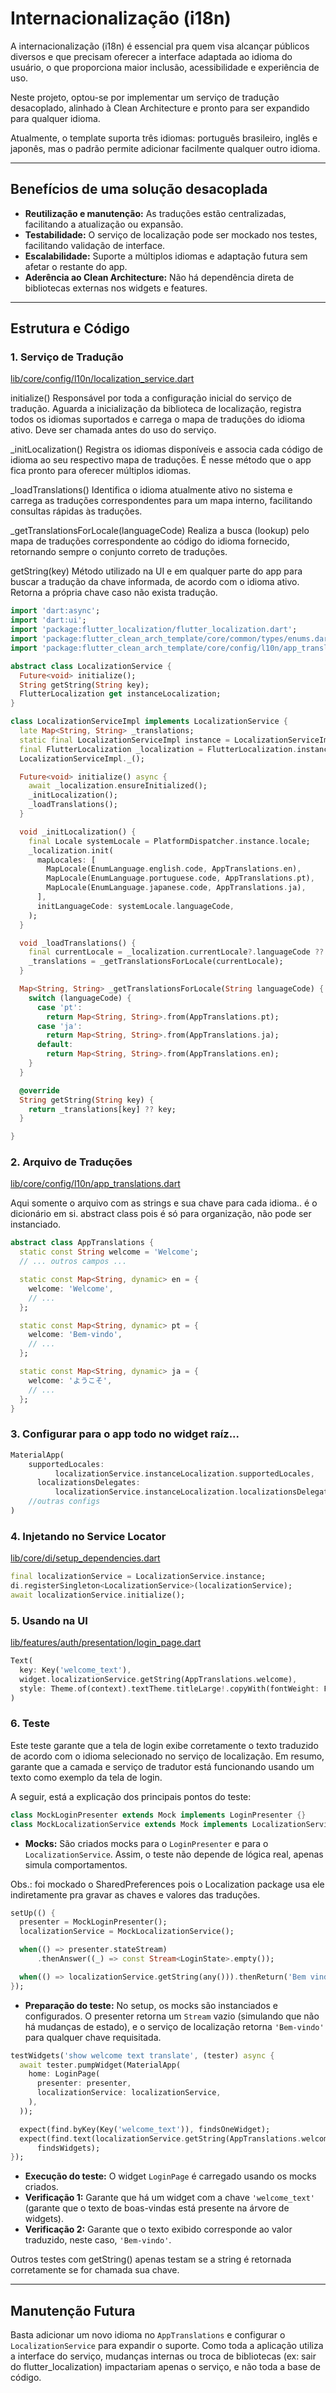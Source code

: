 # Internacionalização (i18n)

A internacionalização (i18n) é essencial pra quem visa alcançar públicos diversos e que precisam oferecer a interface adaptada ao idioma do usuário, o que proporciona maior inclusão, acessibilidade e experiência de uso. 

Neste projeto, optou-se por implementar um serviço de tradução desacoplado, alinhado à Clean Architecture e pronto para ser expandido para qualquer idioma.

Atualmente, o template suporta três idiomas: português brasileiro, inglês e japonês, mas o padrão permite adicionar facilmente qualquer outro idioma.

---

## Benefícios de uma solução desacoplada

- **Reutilização e manutenção:** As traduções estão centralizadas, facilitando a atualização ou expansão.
- **Testabilidade:** O serviço de localização pode ser mockado nos testes, facilitando validação de interface.
- **Escalabilidade:** Suporte a múltiplos idiomas e adaptação futura sem afetar o restante do app.
- **Aderência ao Clean Architecture:** Não há dependência direta de bibliotecas externas nos widgets e features.

---

## Estrutura e Código

### 1. Serviço de Tradução

[lib/core/config/l10n/localization_service.dart](https://github.com/claytonmagalhaesdev/flutter_clean_arch_template/blob/main/lib/core/config/l10n/localization_service.dart)

initialize()
Responsável por toda a configuração inicial do serviço de tradução. Aguarda a inicialização da biblioteca de localização, registra todos os idiomas suportados e carrega o mapa de traduções do idioma ativo. Deve ser chamada antes do uso do serviço.

_initLocalization()
Registra os idiomas disponíveis e associa cada código de idioma ao seu respectivo mapa de traduções. É nesse método que o app fica pronto para oferecer múltiplos idiomas.

_loadTranslations()
Identifica o idioma atualmente ativo no sistema e carrega as traduções correspondentes para um mapa interno, facilitando consultas rápidas às traduções.

_getTranslationsForLocale(languageCode)
Realiza a busca (lookup) pelo mapa de traduções correspondente ao código do idioma fornecido, retornando sempre o conjunto correto de traduções.

getString(key)
Método utilizado na UI e em qualquer parte do app para buscar a tradução da chave informada, de acordo com o idioma ativo. Retorna a própria chave caso não exista tradução.

```dart
import 'dart:async';
import 'dart:ui';
import 'package:flutter_localization/flutter_localization.dart';
import 'package:flutter_clean_arch_template/core/common/types/enums.dart';
import 'package:flutter_clean_arch_template/core/config/l10n/app_translations.dart';

abstract class LocalizationService {
  Future<void> initialize();
  String getString(String key);
  FlutterLocalization get instanceLocalization;
}

class LocalizationServiceImpl implements LocalizationService {
  late Map<String, String> _translations;
  static final LocalizationServiceImpl instance = LocalizationServiceImpl._();
  final FlutterLocalization _localization = FlutterLocalization.instance;
  LocalizationServiceImpl._();

  Future<void> initialize() async {
    await _localization.ensureInitialized();
    _initLocalization();
    _loadTranslations();
  }

  void _initLocalization() {
    final Locale systemLocale = PlatformDispatcher.instance.locale;
    _localization.init(
      mapLocales: [
        MapLocale(EnumLanguage.english.code, AppTranslations.en),
        MapLocale(EnumLanguage.portuguese.code, AppTranslations.pt),
        MapLocale(EnumLanguage.japanese.code, AppTranslations.ja),
      ],
      initLanguageCode: systemLocale.languageCode,
    );
  }

  void _loadTranslations() {
    final currentLocale = _localization.currentLocale?.languageCode ?? 'en';
    _translations = _getTranslationsForLocale(currentLocale);
  }

  Map<String, String> _getTranslationsForLocale(String languageCode) {
    switch (languageCode) {
      case 'pt':
        return Map<String, String>.from(AppTranslations.pt);
      case 'ja':
        return Map<String, String>.from(AppTranslations.ja);
      default:
        return Map<String, String>.from(AppTranslations.en);
    }
  }

  @override
  String getString(String key) {
    return _translations[key] ?? key;
  }

}
```

### 2. Arquivo de Traduções

[lib/core/config/l10n/app_translations.dart](https://github.com/claytonmagalhaesdev/flutter_clean_arch_template/blob/main/lib/core/config/l10n/app_translations.dart)

Aqui somente o arquivo com as strings e sua chave para cada idioma.. é o dicionário em si.
abstract class pois é só para organização, não pode ser instanciado.

```dart
abstract class AppTranslations {
  static const String welcome = 'Welcome';
  // ... outros campos ...

  static const Map<String, dynamic> en = {
    welcome: 'Welcome',
    // ...
  };

  static const Map<String, dynamic> pt = {
    welcome: 'Bem-vindo',
    // ...
  };

  static const Map<String, dynamic> ja = {
    welcome: 'ようこそ',
    // ...
  };
}
```

### 3. Configurar para o app todo no widget raíz...
```dart
MaterialApp(
    supportedLocales:
          localizationService.instanceLocalization.supportedLocales,
      localizationsDelegates:
          localizationService.instanceLocalization.localizationsDelegates,
    //outras configs
)
```


### 4. Injetando no Service Locator

[lib/core/di/setup_dependencies.dart](https://github.com/claytonmagalhaesdev/flutter_clean_arch_template/blob/main/lib/core/di/setup_dependencies.dart)

```dart
final localizationService = LocalizationService.instance;
di.registerSingleton<LocalizationService>(localizationService);
await localizationService.initialize();
```

### 5. Usando na UI

[lib/features/auth/presentation/login_page.dart](https://github.com/claytonmagalhaesdev/flutter_clean_arch_template/blob/main/lib/features/auth/presentation/login_page.dart)

```dart
Text(
  key: Key('welcome_text'),
  widget.localizationService.getString(AppTranslations.welcome),
  style: Theme.of(context).textTheme.titleLarge!.copyWith(fontWeight: FontWeight.bold),
)
```

### 6. Teste

Este teste garante que a tela de login exibe corretamente o texto traduzido de acordo com o idioma selecionado no serviço de localização.
Em resumo, garante que a camada e serviço de tradutor está funcionando usando um texto como exemplo da tela de login.

A seguir, está a explicação dos principais pontos do teste:

```dart
class MockLoginPresenter extends Mock implements LoginPresenter {}
class MockLocalizationService extends Mock implements LocalizationService {}
```

- **Mocks:** São criados mocks para o `LoginPresenter` e para o `LocalizationService`. Assim, o teste não depende de lógica real, apenas simula comportamentos.

Obs.: foi mockado o SharedPreferences pois o Localization package usa ele indiretamente pra gravar as chaves e valores das traduções.

```dart
setUp(() {
  presenter = MockLoginPresenter();
  localizationService = MockLocalizationService();

  when(() => presenter.stateStream)
      .thenAnswer((_) => const Stream<LoginState>.empty());

  when(() => localizationService.getString(any())).thenReturn('Bem vindo');
});
```

- **Preparação do teste:** No setup, os mocks são instanciados e configurados. O presenter retorna um `Stream` vazio (simulando que não há mudanças de estado), e o serviço de localização retorna `'Bem-vindo'` para qualquer chave requisitada.

```dart
testWidgets('show welcome text translate', (tester) async {
  await tester.pumpWidget(MaterialApp(
    home: LoginPage(
      presenter: presenter,
      localizationService: localizationService,
    ),
  ));

  expect(find.byKey(Key('welcome_text')), findsOneWidget);
  expect(find.text(localizationService.getString(AppTranslations.welcome)),
      findsWidgets);
});
```

- **Execução do teste:** O widget `LoginPage` é carregado usando os mocks criados.
- **Verificação 1:** Garante que há um widget com a chave `'welcome_text'` (garante que o texto de boas-vindas está presente na árvore de widgets).
- **Verificação 2:** Garante que o texto exibido corresponde ao valor traduzido, neste caso, `'Bem-vindo'`.

Outros testes com getString() apenas testam se a string é retornada corretamente se for chamada sua chave.

---

## Manutenção Futura

Basta adicionar um novo idioma no `AppTranslations` e configurar o `LocalizationService` para expandir o suporte. Como toda a aplicação utiliza a interface do serviço, mudanças internas ou troca de bibliotecas (ex: sair do flutter\_localization) impactariam apenas o serviço, e não toda a base de código.


